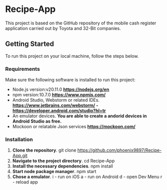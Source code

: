 # Recipe-App

This project is based on the GitHub repository of the mobile cash register application carried out by Toyota and 32-Bit companies.

## Getting Started

To run this project on your local machine, follow the steps below.

### Requirements

Make sure the following software is installed to run this project:

- Node.js version:v20.11.0                    **https://nodejs.org/en**
- npm version:10.7.0                          **https://www.npmjs.com/**
- Android Studio, Webstorm or related IDEs.   **https://www.jetbrains.com/webstorm/ - https://developer.android.com/studio?hl=tr**
- An emulator devices.                        **You are able to create a andorid devices in Android Studio as free.**
- Mockoon or relatable Json services          **https://mockoon.com/**

### Installation

1. **Clone the repository**.
   git clone https://github.com/phoenix9897/Recipe-App.git
2. **Navigate to the project directory**.
   cd Recipe-App
3. **Install the necessary dependencies**.
   npm install
4. **Start node package manager**.
   npm start
5. **Chose a emulator**.
   i - run on iOS
   a - run on Android
   d - open Dev Menu
   r - reload app
    
